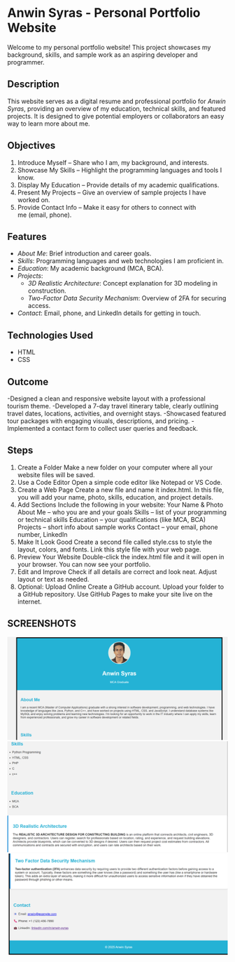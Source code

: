 # Anwin Syras - Personal Portfolio Website

Welcome to my personal portfolio website! This project showcases my background, skills, and sample work as an aspiring developer and programmer.

## Description

This website serves as a digital resume and professional portfolio for *Anwin Syras*, providing an overview of my education, technical skills, and featured projects. It is designed to give potential employers or collaborators an easy way to learn more about me.
## Objectives

1. Introduce Myself – Share who I am, my background, and interests.
2. Showcase My Skills – Highlight the programming languages and tools I know.
3. Display My Education – Provide details of my academic qualifications.
4. Present My Projects – Give an overview of sample projects I have worked on.
5. Provide Contact Info – Make it easy for others to connect with me (email, phone).
##  Features

- *About Me*: Brief introduction and career goals.
- *Skills*: Programming languages and web technologies I am proficient in.
- *Education*: My academic background (MCA, BCA).
- *Projects*:
  - *3D Realistic Architecture*: Concept explanation for 3D modeling in construction.
  - *Two-Factor Data Security Mechanism*: Overview of 2FA for securing access.
- *Contact*: Email, phone, and LinkedIn details for getting in touch.

##  Technologies Used

- HTML
- CSS
## Outcome
-Designed a clean and responsive website layout with a professional tourism theme.
-Developed a 7-day travel itinerary table, clearly outlining travel dates, locations, activities, and overnight stays.
-Showcased featured tour packages with engaging visuals, descriptions, and pricing.
-Implemented a contact form to collect user queries and feedback.
## Steps
1. Create a Folder
Make a new folder on your computer where all your website files will be saved.
2. Use a Code Editor
Open a simple code editor like Notepad or VS Code.
3. Create a Web Page
Create a new file and name it index.html.
In this file, you will add your name, photo, skills, education, and project details.
4. Add Sections
Include the following in your website:
Your Name & Photo
About Me – who you are and your goals
Skills – list of your programming or technical skills
Education – your qualifications (like MCA, BCA)
Projects – short info about sample works
Contact – your email, phone number, LinkedIn
5. Make It Look Good
Create a second file called style.css to style the layout, colors, and fonts.
Link this style file with your web page.
6. Preview Your Website
Double-click the index.html file and it will open in your browser.
You can now see your portfolio.
7. Edit and Improve
Check if all details are correct and look neat.
Adjust layout or text as needed.
8. Optional: Upload Online
Create a GitHub account.
Upload your folder to a GitHub repository.
Use GitHub Pages to make your site live on the internet.

## SCREENSHOTS
![image alt](https://github.com/anwinsyras/OIBSIP_domain_task2/blob/3003108a59d6f6922fb9477597c486817f0fede1/Screenshot%202025-07-12%20214737.png)
![image alt](https://github.com/anwinsyras/OIBSIP_domain_task2/blob/b4c0bbed2acc8a3f02b43b7d6a6a0542ebe4083c/Screenshot%202025-07-12%20214755.png)
![image alt](https://github.com/anwinsyras/OIBSIP_domain_task2/blob/a132b33c673f2b8057f7c54e6aae5d8c996c74a6/Screenshot%202025-07-12%20214811.png)
